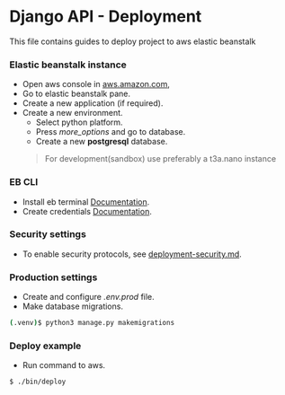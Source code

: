# Django API - Deployment

This file contains guides to deploy project to aws elastic beanstalk


### Elastic beanstalk instance

-  Open aws console in [aws.amazon.com](https://aws.amazon.com),
-  Go to elastic beanstalk pane.
-  Create a new application (if required).
-  Create a new environment.
   -  Select python platform.
   -  Press *more_options* and go to database.
   -  Create a new **postgresql** database.
   >  For development(sandbox)  use preferably a t3a.nano instance
   
### EB CLI

-  Install eb terminal [Documentation](https://docs.aws.amazon.com/es_es/elasticbeanstalk/latest/dg/eb-cli3-install.html).
-  Create credentials [Documentation](https://docs.aws.amazon.com/es_es/general/latest/gr/managing-aws-access-keys.html).

### Security settings

-  To enable security protocols, see [deployment-security.md](./deployment-security.md).

### Production settings

-  Create and configure *.env.prod* file.
-  Make database migrations.
```bash
(.venv)$ python3 manage.py makemigrations
```

### Deploy example

-  Run command to aws.
```bash
$ ./bin/deploy
```